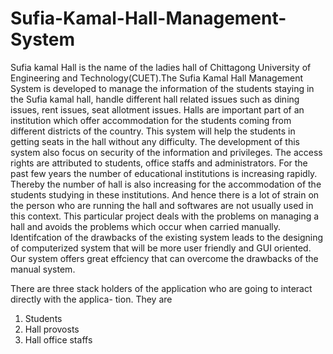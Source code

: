 # Sufia-Kamal-Hall-Management-System
Sufia kamal Hall is the name of the ladies hall of Chittagong University of Engineering and Technology(CUET).The Sufia Kamal Hall Management System is developed to manage the information of the students staying in the Sufia kamal hall, handle different hall related issues such as dining issues, rent issues, seat allotment issues. Halls are important part of an institution which offer accommodation for the students coming from different districts of the country. This system will help the students in getting seats in the hall without any difficulty. The development of this system also focus on security of the information and privileges. The access rights are attributed to students, office staffs and administrators. For the past few years the number of educational institutions is increasing rapidly. Thereby the number of hall is also increasing for the accommodation of the students studying in these institutions. And hence there is a lot of strain on the person who are running the hall and softwares are not usually used in this context. This particular project deals with the problems on managing a hall and avoids the problems which occur when carried manually. Identifcation of the drawbacks of the existing system leads to the designing of computerized system that will be more user friendly and GUI oriented. Our system offers great effciency that can overcome the drawbacks of the manual system.

There are three stack holders of the application who are going to interact directly with the applica-
tion. They are
1. Students
2. Hall provosts
3. Hall office staffs
